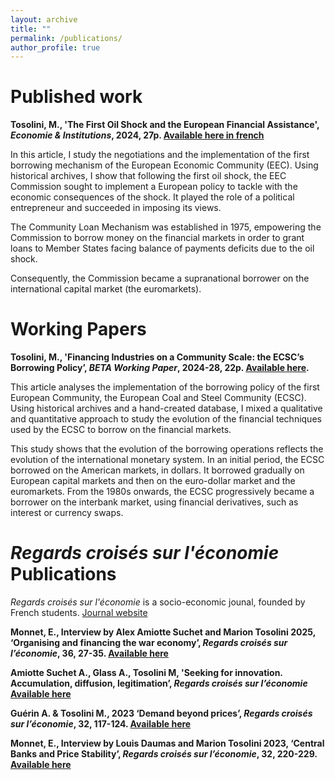 ```yaml
---
layout: archive
title: ""
permalink: /publications/
author_profile: true
---
```


Published work
===
**Tosolini, M., 'The First Oil Shock and the European Financial Assistance', _Economie & Institutions_, 2024, 27p. [Available here in french](https://journals.openedition.org/ei/8044)**

In this article, I study the negotiations and the implementation of the first borrowing mechanism of the European Economic Community (EEC). Using historical archives, I show that following the first oil shock, the EEC Commission sought to implement a European policy to tackle with the economic consequences of the shock. It played the role of a political entrepreneur and succeeded in imposing its views.


The Community Loan Mechanism was established in 1975, empowering the Commission to borrow money on the financial markets in order to grant loans to Member States facing balance of payments deficits due to the oil shock.


Consequently, the Commission became a supranational borrower on the international capital market (the euromarkets).


Working Papers
===
**Tosolini, M., 'Financing Industries on a Community Scale: the ECSC’s Borrowing Policy’, _BETA Working Paper_, 2024-28, 22p. [Available here](https://beta.u-strasbg.fr/WP/2024/2024-28.pdf).**


This article analyses the implementation of the borrowing policy of the first European Community, the European Coal and Steel Community (ECSC). Using historical archives and a hand-created database, I mixed a qualitative and quantitative approach to study the evolution of the financial techniques used by the ECSC to borrow on the financial markets.


This study shows that the evolution of the borrowing operations reflects the evolution of the international monetary system. In an initial period, the ECSC borrowed on the American markets, in dollars. It borrowed gradually on European capital markets and then on the euro-dollar market and the euromarkets. From the 1980s onwards, the ECSC progressively became a borrower on the interbank market, using financial derivatives, such as interest or currency swaps.



_Regards croisés sur l'économie_ Publications
===
_Regards croisés sur l'économie_ is a socio-economic jounal, founded by French students. [Journal website](https://rce-revue.com/)


**Monnet, E., Interview by Alex Amiotte Suchet and Marion Tosolini 2025, ‘Organising and financing the war economy’, _Regards croisés sur l’économie_, 36, 27-35. [Available here](https://shs.cairn.info/revue-regards-croises-sur-leconomie-2025-1-page-27?lang=fr)**


**Amiotte Suchet A., Glass A., Tosolini M, 'Seeking for innovation. Accumulation, diffusion, legitimation’, _Regards croisés sur l’économie_ [Available here](https://shs.cairn.info/revue-regards-croises-sur-l-economie-2024-1?lang=fr)**


**Guérin A. & Tosolini M.,  2023 ‘Demand beyond prices’,  _Regards croisés sur l’économie_, 32, 117-124. [Available here](https://shs.cairn.info/revue-regards-croises-sur-l-economie-2023-1-page-117?lang=fr)**


**Monnet, E., Interview by Louis Daumas and Marion Tosolini 2023, ‘Central Banks and Price Stability’, _Regards croisés sur l’économie_, 32, 220-229. [Available here](https://shs.cairn.info/revue-regards-croises-sur-l-economie-2023-1-page-220?lang=fr)**
